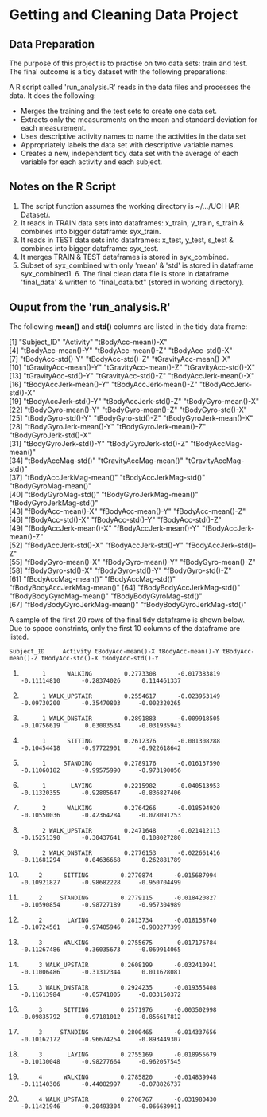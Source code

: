 Getting and Cleaning Data Project
=================================

Data Preparation
----------------

The purpose of this project is to practise on two data sets: train and test. The final outcome is a tidy dataset with the following preparations:

A R script called 'run_analysis.R' reads in the data files and processes the data. It does the following:

   * Merges the training and the test sets to create one data set.
   * Extracts only the measurements on the mean and standard deviation for each measurement. 
   * Uses descriptive activity names to name the activities in the data set
   * Appropriately labels the data set with descriptive variable names. 
   * Creates a new, independent tidy data set with the average of each variable for each activity and each subject.

Notes on the R Script
---------------------

  1. The script function assumes the working directory is ~/.../UCI HAR Dataset/.   
  2. It reads in TRAIN data sets into dataframes: x_train, y_train, s_train & combines into bigger dataframe: syx_train. 
  3. It reads in TEST data sets into dataframes: x_test, y_test, s_test & combines into bigger dataframe: syx_test.
  4. It merges TRAIN & TEST dataframes is stored in syx_combined.
  5. Subset of syx_combined with only 'mean' & 'std' is stored in dataframe syx_combined1.                  6. The final clean data file is store in dataframe 'final_data' & written to "final_data.txt" (stored in working directory).   


Ouput from the 'run_analysis.R'
------------------------------

The following **mean()** and **std()** columns are listed in the tidy data frame:
 
 [1] "Subject_ID"                  "Activity"                    "tBodyAcc-mean()-X"          
 [4] "tBodyAcc-mean()-Y"           "tBodyAcc-mean()-Z"           "tBodyAcc-std()-X"           
 [7] "tBodyAcc-std()-Y"            "tBodyAcc-std()-Z"            "tGravityAcc-mean()-X"       
[10] "tGravityAcc-mean()-Y"        "tGravityAcc-mean()-Z"        "tGravityAcc-std()-X"        
[13] "tGravityAcc-std()-Y"         "tGravityAcc-std()-Z"         "tBodyAccJerk-mean()-X"      
[16] "tBodyAccJerk-mean()-Y"       "tBodyAccJerk-mean()-Z"       "tBodyAccJerk-std()-X"       
[19] "tBodyAccJerk-std()-Y"        "tBodyAccJerk-std()-Z"        "tBodyGyro-mean()-X"         
[22] "tBodyGyro-mean()-Y"          "tBodyGyro-mean()-Z"          "tBodyGyro-std()-X"          
[25] "tBodyGyro-std()-Y"           "tBodyGyro-std()-Z"           "tBodyGyroJerk-mean()-X"     
[28] "tBodyGyroJerk-mean()-Y"      "tBodyGyroJerk-mean()-Z"      "tBodyGyroJerk-std()-X"      
[31] "tBodyGyroJerk-std()-Y"       "tBodyGyroJerk-std()-Z"       "tBodyAccMag-mean()"         
[34] "tBodyAccMag-std()"           "tGravityAccMag-mean()"       "tGravityAccMag-std()"       
[37] "tBodyAccJerkMag-mean()"      "tBodyAccJerkMag-std()"       "tBodyGyroMag-mean()"        
[40] "tBodyGyroMag-std()"          "tBodyGyroJerkMag-mean()"     "tBodyGyroJerkMag-std()"     
[43] "fBodyAcc-mean()-X"           "fBodyAcc-mean()-Y"           "fBodyAcc-mean()-Z"          
[46] "fBodyAcc-std()-X"            "fBodyAcc-std()-Y"            "fBodyAcc-std()-Z"           
[49] "fBodyAccJerk-mean()-X"       "fBodyAccJerk-mean()-Y"       "fBodyAccJerk-mean()-Z"      
[52] "fBodyAccJerk-std()-X"        "fBodyAccJerk-std()-Y"        "fBodyAccJerk-std()-Z"       
[55] "fBodyGyro-mean()-X"          "fBodyGyro-mean()-Y"          "fBodyGyro-mean()-Z"         
[58] "fBodyGyro-std()-X"           "fBodyGyro-std()-Y"           "fBodyGyro-std()-Z"          
[61] "fBodyAccMag-mean()"          "fBodyAccMag-std()"           "fBodyBodyAccJerkMag-mean()" 
[64] "fBodyBodyAccJerkMag-std()"   "fBodyBodyGyroMag-mean()"     "fBodyBodyGyroMag-std()"     
[67] "fBodyBodyGyroJerkMag-mean()" "fBodyBodyGyroJerkMag-std()" 


A sample of the first 20 rows of the final tidy dataframe is shown below. Due to space constrints, only the first 10 columns of the dataframe are listed.
 
    Subject_ID     Activity tBodyAcc-mean()-X tBodyAcc-mean()-Y tBodyAcc-mean()-Z tBodyAcc-std()-X tBodyAcc-std()-Y
1.           1      WALKING         0.2773308      -0.017383819       -0.11114810      -0.28374026      0.114461337
2.           1 WALK_UPSTAIR         0.2554617      -0.023953149       -0.09730200      -0.35470803     -0.002320265
3.           1 WALK_DNSTAIR         0.2891883      -0.009918505       -0.10756619       0.03003534     -0.031935943
4.           1      SITTING         0.2612376      -0.001308288       -0.10454418      -0.97722901     -0.922618642
5.           1     STANDING         0.2789176      -0.016137590       -0.11060182      -0.99575990     -0.973190056
6.           1       LAYING         0.2215982      -0.040513953       -0.11320355      -0.92805647     -0.836827406
7.           2      WALKING         0.2764266      -0.018594920       -0.10550036      -0.42364284     -0.078091253
8.           2 WALK_UPSTAIR         0.2471648      -0.021412113       -0.15251390      -0.30437641      0.108027280
9.           2 WALK_DNSTAIR         0.2776153      -0.022661416       -0.11681294       0.04636668      0.262881789
10.          2      SITTING         0.2770874      -0.015687994       -0.10921827      -0.98682228     -0.950704499
11.          2     STANDING         0.2779115      -0.018420827       -0.10590854      -0.98727189     -0.957304989
12.          2       LAYING         0.2813734      -0.018158740       -0.10724561      -0.97405946     -0.980277399
13.          3      WALKING         0.2755675      -0.017176784       -0.11267486      -0.36035673     -0.069914065
14.          3 WALK_UPSTAIR         0.2608199      -0.032410941       -0.11006486      -0.31312344      0.011628081
15.          3 WALK_DNSTAIR         0.2924235      -0.019355408       -0.11613984      -0.05741005     -0.033150372
16.          3      SITTING         0.2571976      -0.003502998       -0.09835792      -0.97101012     -0.856617812
17.          3     STANDING         0.2800465      -0.014337656       -0.10162172      -0.96674254     -0.893449307
18.          3       LAYING         0.2755169      -0.018955679       -0.10130048      -0.98277664     -0.962057545
19.          4      WALKING         0.2785820      -0.014839948       -0.11140306      -0.44082997     -0.078826737
20.          4 WALK_UPSTAIR         0.2708767      -0.031980430       -0.11421946      -0.20493304     -0.066689911
